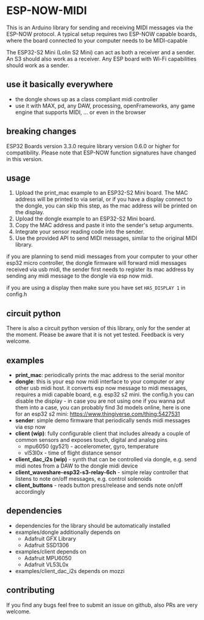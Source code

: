 # ESP-NOW-MIDI
This is an Arduino library for sending and receiving MIDI messages via the ESP-NOW protocol.
A typical setup requires two ESP-NOW capable boards, where the board connected to your computer needs to be MIDI-capable 

The ESP32-S2 Mini (Lolin S2 Mini) can act as both a receiver and a sender. An S3 should also work as a receiver.
Any ESP board with Wi-Fi capabilities should work as a sender.

## use it basically everywhere
* the dongle shows up as a class compliant midi controller
* use it with MAX, pd, any DAW, processing, openFrameworks, any game engine that supports MIDI, ... or even in the browser

## breaking changes
ESP32 Boards version 3.3.0 require library version 0.6.0 or higher for compatibility.
Please note that ESP-NOW function signatures have changed in this version.

## usage
1. Upload the print_mac example to an ESP32-S2 Mini board. The MAC address will be printed to via serial, or if you have a display connect to the dongle, you can skip this step, as the mac address will be printed on the display.
1. Upload the dongle example to an ESP32-S2 Mini board.
1. Copy the MAC address and paste it into the sender's setup arguments.
1. Integrate your sensor reading code into the sender.
1. Use the provided API to send MIDI messages, similar to the original MIDI library.

if you are planning to send midi messages from your computer to your other esp32 micro controller, the dongle firmware will forward midi messages received via usb midi, the sender first needs to register its mac address by sending any midi message to the dongle via esp now midi.

if you are using a display then make sure you have set `HAS_DISPLAY 1` in config.h 

## circuit python
There is also a circuit python version of this library, only for the sender at the moment. Please be aware that it is not yet tested. Feedback is very welcome.

## examples
* **print_mac**: periodically prints the mac address to the serial monitor
* **dongle**: this is your esp now midi interface to your computer or any other usb midi host. it converts esp now message to midi messages, requires a midi capable board, e.g. esp32 s2 mini.
the config.h you can disable the display - in case you are not using one
if you wanna put them into a case, you can probably find 3d models online, here is one for an esp32 s2 mini: https://www.thingiverse.com/thing:5427531
* **sender**: simple demo firmware that periodically sends midi messages via esp now
* **client (wip)**: fully configurable client that includes already a couple of common sensors and exposes touch, digital and analog pins
  * mpu6050 (gy521) - accelerometer, gyro, temperature
  * vl53l0x - time of flight distance sensor
* **client_dac_i2s (wip)** - synth that can be controlled via dongle, e.g. send midi notes from a DAW to the dongle midi device
* **client_waveshare-esp32-s3-relay-6ch** - simple relay controller that listens to note on/off messages, e.g. control solenoids 
* **client_buttons** - reads button press/release and sends note on/off accordingly

## dependencies
* dependencies for the library should be automatically installed
* examples/dongle additionally depends on
  * Adafruit GFX Library
  * Adafruit SSD1306
* examples/client depends on
  * Adafruit MPU6050
  * Adafruit VL53L0x
* examples/client_dac_i2s depends on mozzi

## contributing
If you find any bugs feel free to submit an issue on github, also PRs are very welcome.
